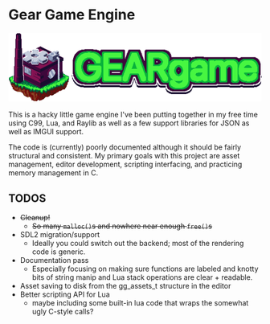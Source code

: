 # Gear Game Engine

![Gear Game Logo](./gh-images/factory.png)

This is a hacky little game engine I've been putting together in my free time using C99, Lua, and Raylib as well as a few support libraries for JSON as well as IMGUI support.

The code is (currently) poorly documented although it should be fairly structural and consistent. My primary goals with this project are asset management, editor development, scripting interfacing, and practicing memory management in C.

## TODOS

- ~~Cleanup!~~
  - ~~So many `malloc()`s and nowhere near enough `free()`s~~
- SDL2 migration/support
  - Ideally you could switch out the backend; most of the rendering code is generic.
- Documentation pass
  - Especially focusing on making sure functions are labeled and knotty bits of string manip and Lua stack operations are clear + readable.
- Asset saving to disk from the gg_assets_t structure in the editor
- Better scripting API for Lua
  - maybe including some built-in lua code that wraps the somewhat ugly C-style calls?
